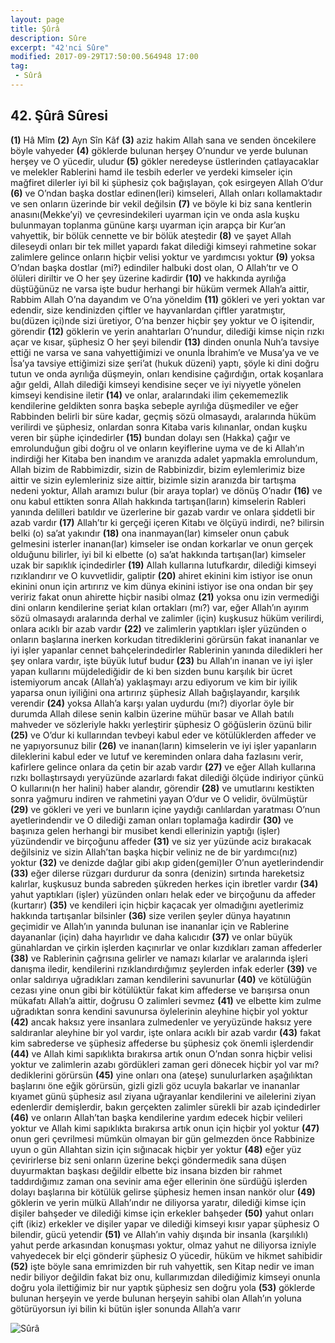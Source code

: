 ```yaml
---
layout: page
title: Şûrâ
description: Sûre
excerpt: "42'nci Sûre"
modified: 2017-09-29T17:50:00.564948 17:00
tag: 
 - Sûrâ
---
```


## 42. Şûrâ Sûresi

**(1)** Hâ Mîm
**(2)** Ayn Sîn Kâf
**(3)** aziz hakim Allah sana ve senden öncekilere böyle vahyeder
**(4)** göklerde bulunan herşey O’nundur ve yerde bulunan herşey ve O yücedir, uludur
**(5)** gökler neredeyse üstlerinden çatlayacaklar ve melekler Rablerini hamd ile tesbih ederler ve yerdeki kimseler için mağfiret dilerler iyi bil ki şüphesiz çok bağışlayan, çok esirgeyen Allah O’dur 
**(6)** ve O’ndan başka dostlar edinen(leri) kimseleri, Allah onları kollamaktadır ve sen onların üzerinde bir vekil değilsin
**(7)** ve böyle ki biz sana kentlerin anasını(Mekke’yi) ve çevresindekileri uyarman için ve onda asla kuşku bulunmayan toplanma gününe karşı uyarman için arapça bir Kur’an vahyettik, bir bölük cennette ve bir bölük ateştedir
**(8)** ve şayet Allah dileseydi onları bir tek millet yapardı fakat dilediği kimseyi rahmetine sokar zalimlere gelince onların hiçbir velisi yoktur ve yardımcısı yoktur
**(9)** yoksa O’ndan başka dostlar (mi?) edindiler halbuki dost olan, O Allah’tır ve O ölüleri diriltir ve O her şey üzerine kadirdir
**(10)** ve hakkında ayrılığa düştüğünüz ne varsa işte budur herhangi bir hüküm vermek Allah’a aittir, Rabbim Allah O’na dayandım ve O’na yöneldim
**(11)** gökleri ve yeri yoktan var edendir, size kendinizden çiftler ve hayvanlardan çiftler yaratmıştır, bu(düzen içi)nde sizi üretiyor, O’na benzer hiçbir şey yoktur ve O işitendir, görendir
**(12)** göklerin ve yerin anahtarları O’nundur, dilediği kimse niçin rızkı açar ve kısar, şüphesiz O her şeyi bilendir
**(13)** dinden onunla Nuh’a tavsiye ettiği ne varsa ve sana vahyettiğimizi ve onunla İbrahim’e ve Musa’ya ve ve Îsa’ya tavsiye ettiğimizi size şeri’at (hukuk düzeni) yaptı, şöyle ki dini doğru tutun ve onda ayrılığa düşmeyin, onları kendisine çağırdığın, ortak koşanlara ağır geldi, Allah dilediği kimseyi kendisine seçer ve iyi niyyetle  yönelen kimseyi kendisine iletir
**(14)** ve onlar, aralarındaki ilim çekememezlik kendilerine geldikten sonra başka sebeple ayrılığa düşmediler ve eğer Rabbinden belirli bir süre kadar, geçmiş sözü olmasaydı, aralarında hüküm verilirdi ve şüphesiz, onlardan sonra Kitaba varis kılınanlar, ondan kuşku veren bir şüphe içindedirler
**(15)** bundan dolayı sen (Hakka) çağır ve emrolunduğun gibi doğru ol ve onların keyiflerine uyma ve de ki Allah’ın indirdiği her Kitaba ben inandım ve aranızda adalet yapmakla emrolundum, Allah bizim de Rabbimizdir, sizin de Rabbinizdir, bizim eylemlerimiz bize aittir ve sizin eylemleriniz size aittir, bizimle sizin aranızda bir tartışma nedeni yoktur, Allah aramızı bulur (bir araya toplar) ve dönüş O’nadır
**(16)** ve onu kabul ettikten sonra Allah hakkında tartışan(ların) kimselerin Rableri yanında delilleri batıldır ve üzerlerine bir gazab vardır ve onlara şiddetli bir azab vardır 
**(17)** Allah’tır ki gerçeği içeren Kitabı ve ölçüyü indirdi, ne? bilirsin belki (o) sa’at yakındır
**(18)** ona inanmayan(lar) kimseler onun çabuk gelmesini isterler inanan(lar) kimseler ise ondan korkarlar ve onun gerçek olduğunu bilirler, iyi bil ki elbette (o) sa’at hakkında tartışan(lar) kimseler uzak bir sapıklık içindedirler
**(19)** Allah kullarına lutufkardır, dilediği kimseyi rızıklandırır ve O kuvvetlidir, galiptir
**(20)** ahiret ekinini kim istiyor ise onun ekinini onun için artırırız ve kim dünya ekinini istiyor ise ona ondan bir şey veririz fakat onun ahirette hiçbir nasibi olmaz
**(21)** yoksa onu izin vermediği dini onların kendilerine şeriat kılan ortakları (mı?) var, eğer Allah’ın ayırım sözü olmasaydı aralarında  derhal ve zalimler (için) kuşkusuz hüküm verilirdi, onlara acıklı bir azab vardır
**(22)** ve zalimlerin yaptıkları işler yüzünden o onların başlarına inerken korkudan titrediklerini görürsün fakat inananlar ve iyi işler yapanlar cennet bahçelerindedirler Rablerinin yanında diledikleri her şey onlara vardır, işte büyük lutuf budur
**(23)** bu Allah’ın inanan ve iyi işler yapan kullarını müjdelediğidir de ki ben sizden bunu karşılık bir ücret istemiyorum ancak (Allah’a) yaklaşmayı arzu ediyorum ve kim bir iyilik yaparsa onun iyiliğini ona artırırız şüphesiz Allah bağışlayandır, karşılık verendir
**(24)** yoksa Allah’a karşı yalan uydurdu (mı?) diyorlar öyle bir durumda Allah dilese senin kalbin üzerine mühür basar ve Allah batılı mahveder ve sözleriyle hakkı yerleştirir şüphesiz O göğüslerin özünü bilir
**(25)** ve O’dur ki kullarından tevbeyi kabul eder ve kötülüklerden affeder ve ne yapıyorsunuz bilir
**(26)** ve inanan(ların) kimselerin ve iyi işler yapanların dileklerini kabul eder ve lutuf ve kereminden onlara daha fazlasını verir, kafirlere gelince onlara da çetin bir azab vardır
**(27)** ve eğer Allah kullarına rızkı bollaştırsaydı yeryüzünde azarlardı fakat dilediği ölçüde indiriyor çünkü O kullarını(n her halini) haber alandır, görendir
**(28)** ve umutlarını kestikten sonra yağmuru indiren ve rahmetini yayan O’dur ve O velidir, övülmüştür
**(29)** ve gökleri ve yeri ve bunların içine yaydığı canlılardan yaratması O’nun ayetlerindendir ve O dilediği zaman onları toplamağa kadirdir
**(30)** ve başınıza gelen herhangi bir musibet kendi ellerinizin yaptığı (işler) yüzündendir ve birçoğunu affeder
**(31)** ve siz yer yüzünde aciz bırakacak değilsiniz ve sizin Allah’tan başka hiçbir veliniz ne de bir yardımcı(nız) yoktur 
**(32)** ve denizde dağlar gibi akıp giden(gemi)ler O’nun ayetlerindendir
**(33)** eğer dilerse rüzgarı durdurur da sonra (denizin) sırtında hareketsiz kalırlar, kuşkusuz bunda sabreden şükreden herkes için ibretler vardır
**(34)** yahut yaptıkları (işler) yüzünden onları helak eder ve birçoğunu da affeder (kurtarır)
**(35)** ve kendileri için hiçbir kaçacak yer olmadığını ayetlerimiz hakkında tartışanlar bilsinler
**(36)** size verilen şeyler dünya hayatının geçimidir ve Allah’ın yanında bulunan ise inananlar için ve Rablerine dayananlar (için) daha hayırlıdır ve daha kalıcıdır 
**(37)** ve onlar büyük günahlardan ve çirkin işlerden kaçınırlar ve onlar kızdıkları zaman affederler
**(38)** ve Rablerinin çağrısına gelirler ve namazı kılarlar ve aralarında işleri danışma iledir, kendilerini rızıklandırdığımız şeylerden infak ederler
**(39)** ve onlar saldırıya uğradıkları zaman kendilerini savunurlar
**(40)** ve kötülüğün cezası yine onun gibi bir kötülüktür fakat kim affederse ve barışırsa onun mükafatı Allah’a aittir, doğrusu O zalimleri sevmez
**(41)** ve elbette kim zulme uğradıktan sonra kendini savunursa öylelerinin aleyhine hiçbir yol yoktur
**(42)** ancak haksız yere insanlara zulmedenler ve yeryüzünde haksız yere saldıranlar aleyhine bir yol vardır, işte onlara acıklı bir azab vardır
**(43)** fakat kim sabrederse ve şüphesiz affederse bu şüphesiz çok önemli işlerdendir
**(44)** ve Allah kimi sapıklıkta bırakırsa artık onun O’ndan sonra hiçbir velisi yoktur ve zalimlerin azabı gördükleri zaman geri dönecek hiçbir yol var mı? dediklerini görürsün
**(45)** yine onları ona (ateşe) sunulurlarken aşağılıktan başlarını öne eğik görürsün, gizli gizli göz ucuyla bakarlar ve inananlar kıyamet günü şüphesiz asıl ziyana uğrayanlar kendilerini ve ailelerini ziyan edenlerdir demişlerdir, bakın gerçekten zalimler sürekli bir azab içindedirler
**(46)** ve onların Allah’tan başka kendilerine yardım edecek hiçbir velileri yoktur ve Allah kimi sapıklıkta bırakırsa artık onun için hiçbir yol yoktur
**(47)** onun geri çevrilmesi mümkün olmayan bir gün gelmezden önce Rabbinize uyun o gün Allahtan sizin için sığınacak hiçbir yer yoktur
**(48)** eğer yüz çevirirlerse biz seni onların üzerine bekçi göndermedik sana düşen duyurmaktan başkası değildir elbette biz insana bizden bir rahmet taddırdığımız zaman ona sevinir ama eğer ellerinin öne sürdüğü işlerden dolayı başlarına bir kötülük gelirse şüphesiz hemen insan nankör olur
**(49)** göklerin ve yerin mülkü Allah’ındır ne diliyorsa yaratır,  dilediği kimse için dişiler bahşeder ve dilediği kimse için erkekler bahşeder
**(50)** yahut onları çift (ikiz) erkekler ve dişiler yapar ve dilediği kimseyi kısır yapar şüphesiz O bilendir, gücü yetendir
**(51)** ve Allah’ın vahiy dışında bir insanla (karşılıklı) yahut perde arkasından konuşması yoktur, olmaz yahut ne diliyorsa izniyle vahyedecek bir elçi gönderir şüphesiz O yücedir, hüküm ve hikmet sahibidir
**(52)** işte böyle sana emrimizden bir ruh vahyettik, sen Kitap nedir ve iman nedir biliyor değildin fakat biz onu, kullarımızdan dilediğimiz kimseyi onunla doğru yola ilettiğimiz bir nur yaptık şüphesiz sen doğru yola
**(53)** göklerde bulunan herşeyin ve yerde bulunan herşeyin sahibi olan Allah’ın yoluna götürüyorsun iyi bilin ki bütün işler sonunda Allah’a varır

![Sûrâ]({{site.url}}/images/altkenar.png)
